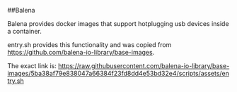 ##Balena

Balena provides docker images that support hotplugging usb devices inside a container.

entry.sh provides this functionality and was copied from https://github.com/balena-io-library/base-images.

The exact link is:
https://raw.githubusercontent.com/balena-io-library/base-images/5ba38af79e838047a66384f23fd8dd4e53bd32e4/scripts/assets/entry.sh


